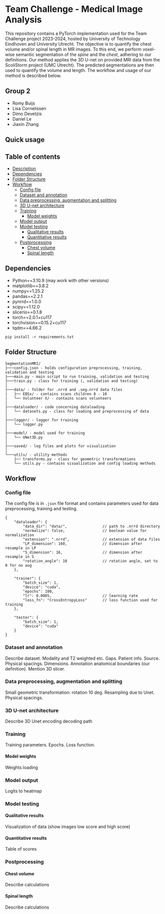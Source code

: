 # Team Challenge - Medical Image Analysis

This repository contains a PyTorch implementation used for the Team Challenge project 2023-2024, hosted by University of Technology Eindhoven and University Utrecht. The objective is to quantify the chest volume and/or spinal length in MR images. To this end, we perform voxel-wise semantic segmentation of the *spine* and the *chest*, adhering to our definitions. Our method applies the 3D U-net on provided MRI data from the ScoliStorm project (UMC Utrecht). The predicted segmentations are then used to quantify the volume and length. The workflow and usage of our method is described below. 
## Group 2

* Romy Buijs
* Lisa Cornelissen
* Dimo Devetzis
* Daniel Le
* Jiaxin Zhang

## Quick usage


## Table of contents
* [Description](#team-challenge---medical-image-analysis)
* [Dependencies](#dependencies)
* [Folder Structure](#folder-structure)
* [Workflow](#workflow)
    * [Config file](#config-file)
    * [Dataset and annotation](#dataset-and-annotation)
    * [Data preprocessing, augmentation and splitting](#data-preprocessing-augmentation-and-splitting)
    * [3D U-net architecture](#3d-u-net-architecture)
    * [Training](#training)
        * [Model weights](#model-weights)
    * [Model output](#model-output)
    * [Model testing](#model-testing)
        * [Qualitative results](#qualitative-results)
        * [Quantitative results](#quantitative-results)
    * [Postprocessing](#postprocessing)
        * [Chest volume](#chest-volume)
        * [Spinal length](#spinal-length)


## Dependencies

* Python==3.10.9 (may work with other versions)
* matplotlib==3.8.2
* numpy==1.25.2
* pandas==2.2.1
* pynrrd==1.0.0
* scipy==1.12.0
* slicerio==0.1.8
* torch==2.0.1+cu117
* torchvision==0.15.2+cu117
* tqdm==4.66.2
```
pip install -r requirements.txt
```
## Folder Structure
```
SegmentationMRI/
├───config.json - holds configuration preprocessing, training, validation and testing
├───main.py - main script to run training, validation and testing
├───train.py - class for training (, validation and testing)
│
├───data/ - folder for .nrrd and .seg.nrrd data files 
|   ├── EBSx/ - contains scans children 8 - 10
|   └── Volunteer X/ - contains scans volunteers
│
├───dataloader/ - code concerning dataloading 
│   └── datasets.py - class for loading and preprocessing of data
│
├───logger/ - logger for training
│   └── logger.py
│
├───model/ - model used for training
│   └── UNet3D.py
│
├───saved/ - log files and plots for visualization
│
└───utils/ - utility methods 
    ├── transforms.py - class for geometric transformations
    └── utils.py - contains visualization and config loading methods
```

## Workflow

### Config file 
The config file is in `.json` file format and contains parameters used for data preprocessing, training and testing.

```
{
    "dataloader": {
        "data_dir": "data/",                // path to .nrrd directory
        "normalize": false,                 // boolean value for normalization
        "extension": ".nrrd",               // extension of data files
        "LP_dimension": 160,                // dimension after resample in LP
        "S_dimension": 16,                  // dimension after resample in S
        "rotation_angle": 10                // rotation angle, set to 0 for no aug
    },
        
    "trainer": {    
        "batch_size": 1,                    
        "device": "cuda",                   
        "epochs": 100,
        "lr": 0.0005,                       // learning rate
        "loss_fn": "CrossEntropyLoss"       // loss function used for training
    },

    "tester": {
        "batch_size": 1,
        "device": "cuda"
    }
}
```

### Dataset and annotation
Describe dataset. Modality and T2 weighted etc. Gaps. Patient info. Source. Physical spacings. Dimensions.
Annotation anatomical boundaries (our definition). Mention 3D slicer.
### Data preprocessing, augmentation and splitting
Small geometric transformation: rotation 10 deg. Resampling due to Unet. Physical spacings.

### 3D U-net architecture
Describe 3D Unet encoding decoding path
### Training
Training parameters. Epochs. Loss function. 
#### Model weights
Weights loading
### Model output
Logits to heatmap
### Model testing
#### Qualitative results
Visualization of data (show images low score and high score)
#### Quantitative results
Table of scores
### Postprocessing
#### Chest volume
Describe calculations
#### Spinal length
Describe calculations